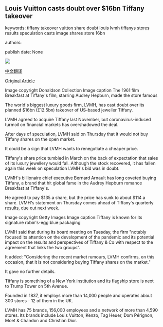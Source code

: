 ## Louis Vuitton casts doubt over $16bn Tiffany takeover

keywords: tiffany takeover vuitton share doubt louis lvmh tiffanys stores results speculation casts image shares store 16bn

authors: 

publish date: None

![](https://ichef.bbci.co.uk/news/1024/branded_news/AACB/production/_109432734_gettyimages-516974354.jpg)

[中文翻译](Louis%20Vuitton%20casts%20doubt%20over%20%2416bn%20Tiffany%20takeover_zh.md)

[Original Article](https://www.bbc.com/news/business-52918563)

Image copyright Donaldson Collection Image caption The 1961 film Breakfast at Tiffany's film, starring Audrey Hepburn, made the store famous

The world's biggest luxury goods firm, LVMH, has cast doubt over its planned $16bn (£12.5bn) takeover of US-based jeweller Tiffany.

LVMH agreed to acquire Tiffany last November, but coronavirus-induced turmoil on financial markets has overshadowed the deal.

After days of speculation, LVMH said on Thursday that it would not buy Tiffany shares on the open market.

It could be a sign that LVMH wants to renegotiate a cheaper price.

Tiffany's share price tumbled in March on the back of expectation that sales of its luxury jewellery would fall. Although the stock recovered, it has fallen again this week on speculation LVMH's bid was in doubt.

LVMH's billionaire chief executive Bernard Arnault has long coveted buying Tiffany, a brand that hit global fame in the Audrey Hepburn romance Breakfast at Tiffany's.

He agreed to pay $135 a share, but the price has sunk to about $114 a share. LVMH's statement on Thursday comes ahead of Tiffany's quarterly results, due out next week.

Image copyright Getty Images Image caption Tiffany is known for its signature robin's-egg blue packaging

LVMH said that during its board meeting on Tuesday, the firm "notably focused its attention on the development of the pandemic and its potential impact on the results and perspectives of Tiffany & Co with respect to the agreement that links the two groups".

It added: "Considering the recent market rumours, LVMH confirms, on this occasion, that it is not considering buying Tiffany shares on the market."

It gave no further details.

Tiffany is something of a New York institution and its flagship store is next to Trump Tower on 5th Avenue.

Founded in 1837, it employs more than 14,000 people and operates about 300 stores - 12 of them in the UK.

LVMH has 75 brands, 156,000 employees and a network of more than 4,590 stores. Its brands include Louis Vuitton, Kenzo, Tag Heuer, Dom Pérignon, Moet & Chandon and Christian Dior.